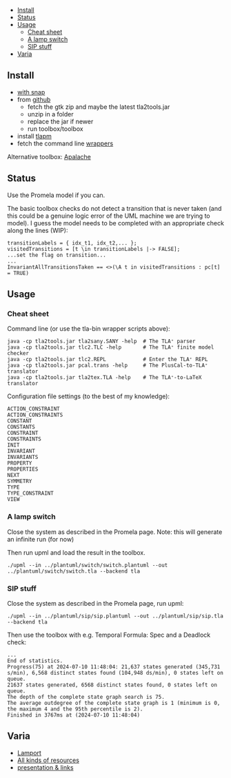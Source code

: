- [Install](#install)
- [Status](#status)
- [Usage](#usage)
  - [Cheat sheet](#cheat-sheet)
  - [A lamp switch](#a-lamp-switch)
  - [SIP stuff](#sip-stuff)
- [Varia](#varia)

## Install

- [with snap](https://snapcraft.io/tlaplus)
- from [github](https://github.com/tlaplus/tlaplus/releases)
  - fetch the gtk zip and maybe the latest tla2tools.jar
  - unzip in a folder
  - replace the jar if newer
  - run toolbox/toolbox
- install [tlapm](https://github.com/tlaplus/tlapm)
- fetch the command line [wrappers](https://github.com/pmer/tla-bin)

Alternative toolbox: [Apalache](https://apalache.informal.systems/)

## Status

Use the Promela model if you can. 

The basic toolbox checks do not detect a transition that is never taken (and this could be a genuine logic error of the UML machine we are trying to model). I guess the model needs to be completed with an appropriate check along the lines (WIP):
```
transitionLabels = { idx_t1, idx_t2,... };
visitedTransitions = [t \in transitionLabels |-> FALSE];
...set the flag on transition...
...
InvariantAllTransitionsTaken == <>(\A t in visitedTransitions : pc[t] = TRUE)

```

## Usage

### Cheat sheet

Command line (or use the tla-bin wrapper scripts above):
```
java -cp tla2tools.jar tla2sany.SANY -help  # The TLA⁺ parser
java -cp tla2tools.jar tlc2.TLC -help       # The TLA⁺ finite model checker
java -cp tla2tools.jar tlc2.REPL            # Enter the TLA⁺ REPL
java -cp tla2tools.jar pcal.trans -help     # The PlusCal-to-TLA⁺ translator
java -cp tla2tools.jar tla2tex.TLA -help    # The TLA⁺-to-LaTeX translator
```

Configuration file settings (to the best of my knowledge):
```
ACTION_CONSTRAINT
ACTION_CONSTRAINTS
CONSTANT
CONSTANTS
CONSTRAINT
CONSTRAINTS
INIT
INVARIANT
INVARIANTS
PROPERTY
PROPERTIES
NEXT
SYMMETRY
TYPE
TYPE_CONSTRAINT
VIEW
```

### A lamp switch

Close the system as described in the Promela page. Note: this will generate an infinite run (for now)

Then run upml and load the result in the toolbox.

```
./upml --in ../plantuml/switch/switch.plantuml --out ../plantuml/switch/switch.tla --backend tla
```

### SIP stuff

Close the system as described in the Promela page, run upml:

```
./upml --in ../plantuml/sip/sip.plantuml --out ../plantuml/sip/sip.tla --backend tla
```

Then use the toolbox with e.g. Temporal Formula: Spec and a Deadlock check:
```
...
End of statistics.
Progress(75) at 2024-07-10 11:48:04: 21,637 states generated (345,731 s/min), 6,568 distinct states found (104,948 ds/min), 0 states left on queue.
21637 states generated, 6568 distinct states found, 0 states left on queue.
The depth of the complete state graph search is 75.
The average outdegree of the complete state graph is 1 (minimum is 0, the maximum 4 and the 95th percentile is 2).
Finished in 3767ms at (2024-07-10 11:48:04)
```

## Varia

- [Lamport](https://lamport.azurewebsites.net/tla/standalone-tools.html?back-link=tools.html)
- [All kinds of resources](https://learntla.com/reference/other-resources.html)
- [presentation & links](https://www.moritz.systems/blog/an-introduction-to-formal-verification/)

